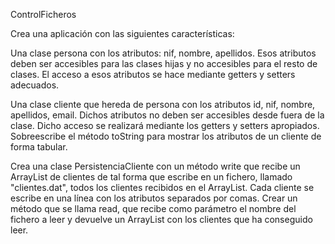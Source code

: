ControlFicheros

Crea una aplicación con las siguientes características:

Una clase persona con los atributos: nif, nombre, apellidos.
Esos atributos deben ser accesibles para las clases hijas y no accesibles para el resto de clases.
El acceso a esos atributos se hace mediante getters y setters adecuados.

Una clase cliente que hereda de persona con los atributos id, nif, nombre, apellidos, email.
Dichos atributos no deben ser accesibles desde fuera de la clase.
Dicho acceso se realizará mediante los getters y setters apropiados.
Sobreescribe el método toString para mostrar los atributos de un cliente de forma tabular.

Crea una clase PersistenciaCliente con un método write que recibe un ArrayList de clientes de tal forma que escribe en un fichero, llamado "clientes.dat", todos 
los clientes recibidos en el ArrayList.
Cada cliente se escribe en una línea con los atributos separados por comas.
Crear un método que se llama read, que recibe como parámetro el nombre del fichero a leer y devuelve un ArrayList con los clientes que ha conseguido leer.
